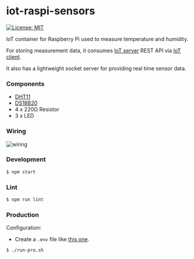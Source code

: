 # iot-raspi-sensors

[![License: MIT](https://img.shields.io/badge/License-MIT-yellow.svg)](https://opensource.org/licenses/MIT)

IoT container for Raspberry Pi used to measure temperature and humidity.
 
For storing measurement data, it consumes [IoT server](https://github.com/mmontes11/iot) REST API via [IoT client](https://github.com/mmontes11/iot).

It also has a lightweight socket server for providing real time sensor data.

### Components

* [DHT11](https://www.adafruit.com/product/386)
* [DS18B20](https://www.adafruit.com/product/381)
* 4 x 220Ω Resistor
* 3 x LED

### Wiring

![wiring](https://raw.githubusercontent.com/mmontes11/iot-raspi-sensors/develop/wiring/wiring.png)

### Development

```bash
$ npm start
```

### Lint

```bash
$ npm run lint
```

### Production

Configuration:
* Create a `.env` file like [this one](./.env.example).

```bash
$ ./run-pro.sh
```